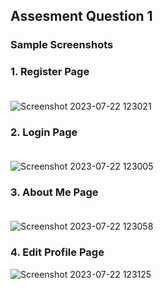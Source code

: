 ## Assesment Question 1 
### Sample Screenshots

### 1. Register Page <br><br>
![Screenshot 2023-07-22 123021](https://github.com/kishwanth21/Intern-Assesment-/assets/121415244/27445e60-210b-4fc9-aacc-9b2eb40144e8)

### 2. Login Page <br><br>
![Screenshot 2023-07-22 123005](https://github.com/kishwanth21/Intern-Assesment-/assets/121415244/6e1e5e22-d892-4cc0-988e-c43fbe0383ee)

### 3. About Me Page <br><br>
![Screenshot 2023-07-22 123058](https://github.com/kishwanth21/Intern-Assesment-/assets/121415244/4d99e88f-049c-4e92-82f1-9b8ed23e868b)

### 4. Edit Profile Page
![Screenshot 2023-07-22 123125](https://github.com/kishwanth21/Intern-Assesment-/assets/121415244/5fbd942e-4d4b-40a6-92dd-ddeb5db45a16)
